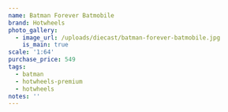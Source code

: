```yaml
---
name: Batman Forever Batmobile
brand: Hotwheels
photo_gallery:
  - image_url: /uploads/diecast/batman-forever-batmobile.jpg
    is_main: true
scale: '1:64'
purchase_price: 549
tags:
  - batman
  - hotwheels-premium
  - hotwheels
notes: ''
---
```


